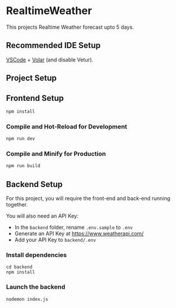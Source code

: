# RealtimeWeather

This projects Realtime Weather forecast upto 5 days.

## Recommended IDE Setup

[VSCode](https://code.visualstudio.com/) + [Volar](https://marketplace.visualstudio.com/items?itemName=Vue.volar) (and disable Vetur).



## Project Setup

## Frontend Setup

```sh
npm install
```

### Compile and Hot-Reload for Development

```sh
npm run dev
```

### Compile and Minify for Production

```sh
npm run build
```

## Backend Setup

For this project, you will require the front-end and back-end running together.

You will also need an API Key:

- In the `backend` folder, rename `.env.sample` to `.env`
- Generate an API Key at https://www.weatherapi.com/
- Add your API Key to `backend/.env`

### Install dependencies
```
cd backend
npm install
```

### Launch the backend
```
nodemon index.js
```